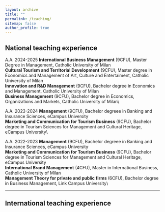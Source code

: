 ```yaml
---
layout: archive
title: ""
permalink: /teaching/
sitemap: false
author_profile: true
---
```


## National teaching experience 
A.A. 2024-2025
**International Business Management** (9CFU), Master Degree in Management, Catholic University of Milan\
**Cultural Tourism and Territorial Development** (9CFU), Master degree in Economics and Management of Art, Culture and Entertaiment, Catholic University of Milan\
**Innovation and R&D Management** (9CFU), Bachelor degree in Economics and Management, Catholic University of Milan\
**Business Management** (9CFU), Bachelor degree in Economics, Organizations and Markets, Catholic University of Milan\

A.A. 2023-2024
**Management** (9CFU), Bachelor degreee in Banking and Insurance Sciences, eCampus University\
**Marketing and Communication for Tourism Business** (9CFU), Bachelor degree in Tourism Sciences for Management and Cultural Heritage, eCampus University\

A.A. 2022-2023
**Management** (9CFU), Bachelor degreee in Banking and Insurance Sciences, eCampus University\
**Marketing and Communication for Tourism Business** (9CFU), Bachelor degree in Tourism Sciences for Management and Cultural Heritage, eCampus University\
**International Brand Management** (4CFU), Master in International Business, Catholic University of Milan\
**Management Theory for private and public firms** (6CFU), Bachelor degree in Business Management, Link Campus University\


---

## International teaching experience
